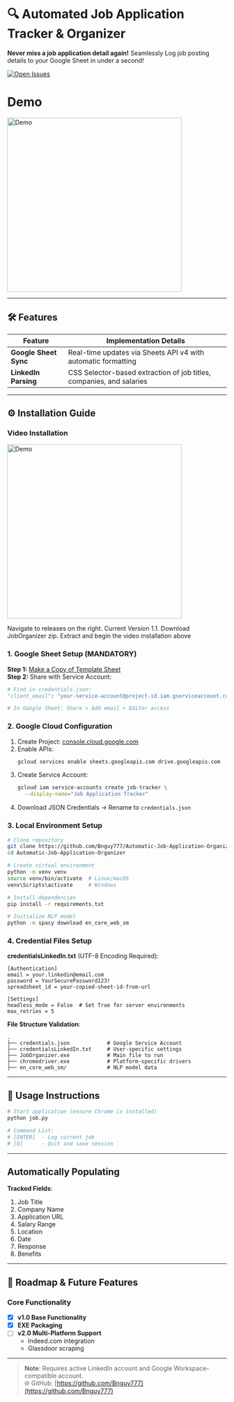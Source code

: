 # 🔍 Automated Job Application Tracker & Organizer <a name="overview"></a>

**Never miss a job application detail again!** Seamlessly Log job posting details to your Google Sheet in under a second!

[![Open Issues](https://img.shields.io/github/issues/Bnguy777/Automatic-Job-Application-Organizer)](https://github.com/Bnguy777/Automatic-Job-Application-Organizer/issues)

# Demo

<a href="https://youtu.be/dir-9kCgLRQ?si=xrv-l9fFqYcxeeLO&t=304">
  <img src="https://img.youtube.com/vi/dir-9kCgLRQ/maxresdefault.jpg" alt="Demo" width="400"/>
</a>

---

## 🛠️ Features <a name="features"></a>

| Feature                | Implementation Details                                                                 |
|------------------------|---------------------------------------------------------------------------------------|
| **Google Sheet Sync**  | Real-time updates via Sheets API v4 with automatic formatting                         |
| **LinkedIn Parsing**   | CSS Selector-based extraction of job titles, companies, and salaries                 |

---

## ⚙️ Installation Guide <a name="installation"></a>

### Video Installation
<a href="https://youtu.be/dir-9kCgLRQ?si=qngRT6QHpq8tSkRI">
  <img src="https://img.youtube.com/vi/dir-9kCgLRQ/maxresdefault.jpg" alt="Demo" width="400"/>
</a>

Navigate to releases on the right. Current Version 1.1. Download JobOrganizer zip. Extract and begin the video installation above

### 1. Google Sheet Setup (MANDATORY)
**Step 1:** [Make a Copy of Template Sheet](https://docs.google.com/spreadsheets/d/1jEu5SZAC8szJa9HBLkUzjHBen_NDxcdvQIMF1tHI88Q/copy)  
**Step 2:** Share with Service Account:
```python
# Find in credentials.json:
"client_email": "your-service-account@project-id.iam.gserviceaccount.com"

# In Google Sheet: Share > Add email > Editor access
```

### 2. Google Cloud Configuration
1. Create Project: [console.cloud.google.com](https://console.cloud.google.com/)
2. Enable APIs:
   ```bash
   gcloud services enable sheets.googleapis.com drive.googleapis.com
   ```
3. Create Service Account:
   ```bash
   gcloud iam service-accounts create job-tracker \
     --display-name="Job Application Tracker"
   ```
4. Download JSON Credentials → Rename to `credentials.json`

### 3. Local Environment Setup
```bash
# Clone repository
git clone https://github.com/Bnguy777/Automatic-Job-Application-Organizer.git
cd Automatic-Job-Application-Organizer

# Create virtual environment
python -m venv venv
source venv/bin/activate  # Linux/macOS
venv\Scripts\activate     # Windows

# Install dependencies
pip install -r requirements.txt

# Initialize NLP model
python -m spacy download en_core_web_sm
```

### 4. Credential Files Setup
**credentialsLinkedIn.txt** (UTF-8 Encoding Required):
```plaintext
[Authentication]
email = your.linkedin@email.com
password = YourSecurePassword123!
spreadsheet_id = your-copied-sheet-id-from-url

[Settings]
headless_mode = False  # Set True for server environments
max_retries = 5
```

**File Structure Validation**:
```
.
├── credentials.json            # Google Service Account
├── credentialsLinkedIn.txt     # User-specific settings
├── JobOrganizer.exe            # Main file to run
├── chromedriver.exe            # Platform-specific drivers
├── en_core_web_sm/             # NLP model data
```

---

## 🚀 Usage Instructions <a name="usage"></a>

```bash
# Start application (ensure Chrome is installed)
python job.py

# Command List:
# [ENTER]  - Log current job
# [Q]      - Quit and save session
```

---

## Automatically Populating </a>


**Tracked Fields**:
1. Job Title 
2. Company Name 
3. Application URL 
4. Salary Range
5. Location
6. Date
7. Response
8. Benefits

---

## 🌟 Roadmap & Future Features <a name="roadmap"></a>

### Core Functionality
- [x] **v1.0 Base Functionality** 
- [x] **EXE Packaging** 
- [ ] **v2.0 Multi-Platform Support** 
  - Indeed.com integration
  - Glassdoor scraping

---

> **Note**: Requires active LinkedIn account and Google Workspace-compatible account.  
> 🌐 GitHub: [https://github.com/Bnguy777](https://github.com/Bnguy777)
